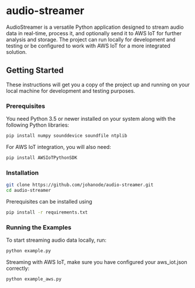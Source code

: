 # audio-streamer
AudioStreamer is a versatile Python application designed to stream audio data in real-time, process it, and optionally send it to AWS IoT for further analysis and storage. The project can run locally for development and testing or be configured to work with AWS IoT for a more integrated solution.

## Getting Started

These instructions will get you a copy of the project up and running on your local machine for development and testing purposes.

### Prerequisites

You need Python 3.5 or newer installed on your system along with the following Python libraries:

```bash
pip install numpy sounddevice soundfile ntplib
```
For AWS IoT integration, you will also need:
```bash
pip install AWSIoTPythonSDK
```

### Installation
```bash
git clone https://github.com/johanode/audio-streamer.git
cd audio-streamer
```
Prerequisites can be installed using
```bash
pip install -r requirements.txt
```

### Running the Examples

To start streaming audio data locally, run:
```bash
python example.py
```
Streaming with AWS IoT, make sure you have configured your aws_iot.json correctly:
```bash
python example_aws.py
```

